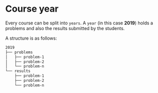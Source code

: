 # Course year

Every course can be split into `years`. A `year` (in this case **2019**) holds a problems 
and also the results submitted by the students.


A structure is as follows:
```txt
2019
├── problems
│   ├── problem-1
│   ├── problem-2
│   └── problem-n
└── results
    ├── problem-1
    ├── problem-2
    └── problem-n
```
